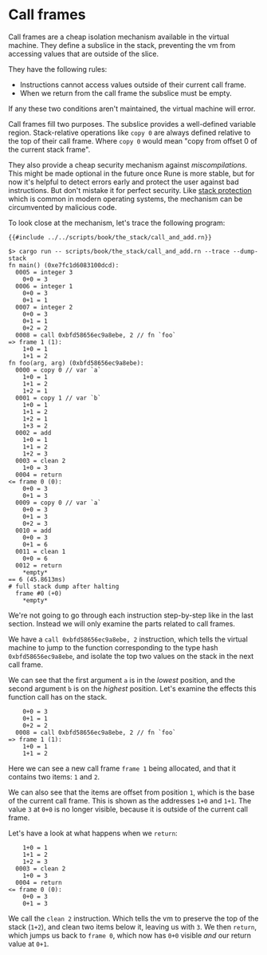 # Call frames

Call frames are a cheap isolation mechanism available in the virtual machine.
They define a subslice in the stack, preventing the vm from accessing values
that are outside of the slice.

They have the following rules:
* Instructions cannot access values outside of their current call frame.
* When we return from the call frame the subslice must be empty.

If any these two conditions aren't maintained, the virtual machine will error.

Call frames fill two purposes. The subslice provides a well-defined variable
region. Stack-relative operations like `copy 0` are always defined relative to
the top of their call frame. Where `copy 0` would mean "copy from offset 0 of
the current stack frame".

They also provide a cheap security mechanism against *miscompilations*. This
might be made optional in the future once Rune is more stable, but for now it's
helpful to detect errors early and protect the user against bad instructions.
But don't mistake it for perfect security. Like [stack protection] which is
common in modern operating systems, the mechanism can be circumvented by
malicious code. 

[stack protection]: https://en.wikipedia.org/wiki/Buffer_overflow_protection

To look close at the mechanism, let's trace the following program:

```rust,noplaypen
{{#include ../../scripts/book/the_stack/call_and_add.rn}}
```

```text
$> cargo run -- scripts/book/the_stack/call_and_add.rn --trace --dump-stack
fn main() (0xe7fc1d6083100dcd):
  0005 = integer 3
    0+0 = 3
  0006 = integer 1
    0+0 = 3
    0+1 = 1
  0007 = integer 2
    0+0 = 3
    0+1 = 1
    0+2 = 2
  0008 = call 0xbfd58656ec9a8ebe, 2 // fn `foo`
=> frame 1 (1):
    1+0 = 1
    1+1 = 2
fn foo(arg, arg) (0xbfd58656ec9a8ebe):
  0000 = copy 0 // var `a`
    1+0 = 1
    1+1 = 2
    1+2 = 1
  0001 = copy 1 // var `b`
    1+0 = 1
    1+1 = 2
    1+2 = 1
    1+3 = 2
  0002 = add
    1+0 = 1
    1+1 = 2
    1+2 = 3
  0003 = clean 2
    1+0 = 3
  0004 = return
<= frame 0 (0):
    0+0 = 3
    0+1 = 3
  0009 = copy 0 // var `a`
    0+0 = 3
    0+1 = 3
    0+2 = 3
  0010 = add
    0+0 = 3
    0+1 = 6
  0011 = clean 1
    0+0 = 6
  0012 = return
    *empty*
== 6 (45.8613ms)
# full stack dump after halting
  frame #0 (+0)
    *empty*
```

We're not going to go through each instruction step-by-step like in the last
section. Instead we will only examine the parts related to call frames.

We have a `call 0xbfd58656ec9a8ebe, 2` instruction, which tells the virtual
machine to jump to the function corresponding to the type hash
`0xbfd58656ec9a8ebe`, and isolate the top two values on the stack in the next
call frame.

We can see that the first argument `a` is in the *lowest* position, and the
second argument `b` is on the *highest* position. Let's examine the effects this
function call has on the stack.

```text
    0+0 = 3
    0+1 = 1
    0+2 = 2
  0008 = call 0xbfd58656ec9a8ebe, 2 // fn `foo`
=> frame 1 (1):
    1+0 = 1
    1+1 = 2
```

Here we can see a new call frame `frame 1` being allocated, and that it contains
two items: `1` and `2`.

We can also see that the items are offset from position `1`, which is the base
of the current call frame. This is shown as the addresses `1+0` and `1+1`. The
value `3` at `0+0` is no longer visible, because it is outside of the current
call frame.

Let's have a look at what happens when we `return`:

```
    1+0 = 1
    1+1 = 2
    1+2 = 3
  0003 = clean 2
    1+0 = 3
  0004 = return
<= frame 0 (0):
    0+0 = 3
    0+1 = 3
```

We call the `clean 2` instruction. Which tells the vm to preserve the top of the
stack (`1+2`), and clean two items below it, leaving us with `3`. We then
`return`, which jumps us back to `frame 0`, which now has `0+0` visible *and*
our return value at `0+1`.
